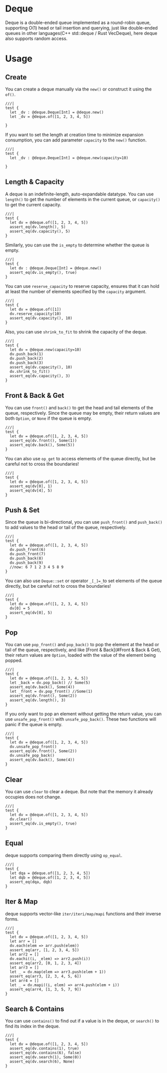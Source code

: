 # Deque

Deque is a double-ended queue implemented as a round-robin queue, supporting O(1) head or tail insertion and querying, just like double-ended queues in other languages(C++ std::deque / Rust VecDeque), here deque also supports random access.

# Usage

## Create

You can create a deque manually via the `new()` or construct it using the `of()`.

```moonbit
///|
test {
  let _dv : @deque.Deque[Int] = @deque.new()
  let _dv = @deque.of([1, 2, 3, 4, 5])

}
```

If you want to set the length at creation time to minimize expansion consumption, you can add parameter `capacity` to the `new()` function.

```moonbit
///|
test {
  let _dv : @deque.Deque[Int] = @deque.new(capacity=10)

}
```

## Length & Capacity

A deque is an indefinite-length, auto-expandable datatype. You can use `length()` to get the number of elements in the current queue, or `capacity()` to get the current capacity.

```moonbit
///|
test {
  let dv = @deque.of([1, 2, 3, 4, 5])
  assert_eq(dv.length(), 5)
  assert_eq(dv.capacity(), 5)
}
```
Similarly, you can use the `is_empty` to determine whether the queue is empty.

```moonbit
///|
test {
  let dv : @deque.Deque[Int] = @deque.new()
  assert_eq(dv.is_empty(), true)
}
```
You can use `reserve_capacity` to reserve capacity, ensures that it can hold at least the number of elements
specified by the `capacity` argument.

```moonbit
///|
test {
  let dv = @deque.of([1])
  dv.reserve_capacity(10)
  assert_eq(dv.capacity(), 10)
}
```

Also, you can use `shrink_to_fit` to shrink the capacity of the deque.

```moonbit
///|
test {
  let dv = @deque.new(capacity=10)
  dv.push_back(1)
  dv.push_back(2)
  dv.push_back(3)
  assert_eq(dv.capacity(), 10)
  dv.shrink_to_fit()
  assert_eq(dv.capacity(), 3)
}
```

## Front & Back & Get

You can use `front()` and `back()` to get the head and tail elements of the queue, respectively. Since the queue may be empty, their return values are both `Option`, or `None` if the queue is empty.

```moonbit
///|
test {
  let dv = @deque.of([1, 2, 3, 4, 5])
  assert_eq(dv.front(), Some(1))
  assert_eq(dv.back(), Some(5))
}
```

You can also use `op_get` to access elements of the queue directly, but be careful not to cross the boundaries!

```moonbit
///|
test {
  let dv = @deque.of([1, 2, 3, 4, 5])
  assert_eq(dv[0], 1)
  assert_eq(dv[4], 5)
}
```

## Push & Set

Since the queue is bi-directional, you can use `push_front()` and `push_back()` to add values to the head or tail of the queue, respectively.

```moonbit
///|
test {
  let dv = @deque.of([1, 2, 3, 4, 5])
  dv.push_front(6)
  dv.push_front(7)
  dv.push_back(8)
  dv.push_back(9)
  //now: 6 7 1 2 3 4 5 8 9
}
```

You can also use `Deque::set` or operator `_[_]=_`to set elements of the queue directly, but be careful not to cross the boundaries!

```moonbit
///|
test {
  let dv = @deque.of([1, 2, 3, 4, 5])
  dv[0] = 5
  assert_eq(dv[0], 5)
}
```

## Pop

You can use `pop_front()` and `pop_back()` to pop the element at the head or tail of the queue, respectively, and like [Front & Back](#Front & Back & Get), their return values are `Option`, loaded with the value of the element being popped.

```moonbit
///|
test {
  let dv = @deque.of([1, 2, 3, 4, 5])
  let _back = dv.pop_back() // Some(5)
  assert_eq(dv.back(), Some(4))
  let _front = dv.pop_front() //Some(1)
  assert_eq(dv.front(), Some(2))
  assert_eq(dv.length(), 3)
}
```    
If you only want to pop an element without getting the return value, you can use `unsafe_pop_front()` with `unsafe_pop_back()`. These two functions will panic if the queue is empty.

```moonbit
///|
test {
  let dv = @deque.of([1, 2, 3, 4, 5])
  dv.unsafe_pop_front()
  assert_eq(dv.front(), Some(2))
  dv.unsafe_pop_back()
  assert_eq(dv.back(), Some(4))
}
```

## Clear

You can use `clear` to clear a deque. But note that the memory it already occupies does not change.

```moonbit
///|
test {
  let dv = @deque.of([1, 2, 3, 4, 5])
  dv.clear()
  assert_eq(dv.is_empty(), true)
}
```

## Equal

deque supports comparing them directly using `op_equal`.

```moonbit
///|
test {
  let dqa = @deque.of([1, 2, 3, 4, 5])
  let dqb = @deque.of([1, 2, 3, 4, 5])
  assert_eq(dqa, dqb)
}
```

## Iter & Map

deque supports vector-like `iter/iteri/map/mapi` functions and their inverse forms.

```moonbit
///|
test {
  let dv = @deque.of([1, 2, 3, 4, 5])
  let arr = []
  dv.each(elem => arr.push(elem))
  assert_eq(arr, [1, 2, 3, 4, 5])
  let arr2 = []
  dv.eachi((i, _elem) => arr2.push(i))
  assert_eq(arr2, [0, 1, 2, 3, 4])
  let arr3 = []
  let _ = dv.map(elem => arr3.push(elem + 1))
  assert_eq(arr3, [2, 3, 4, 5, 6])
  let arr4 = []
  let _ = dv.mapi((i, elem) => arr4.push(elem + i))
  assert_eq(arr4, [1, 3, 5, 7, 9])
}
```

## Search & Contains

You can use `contains()` to find out if a value is in the deque, or `search()` to find its index in the deque.

```moonbit
///|
test {
  let dv = @deque.of([1, 2, 3, 4, 5])
  assert_eq(dv.contains(1), true)
  assert_eq(dv.contains(6), false)
  assert_eq(dv.search(1), Some(0))
  assert_eq(dv.search(6), None)
}
```
